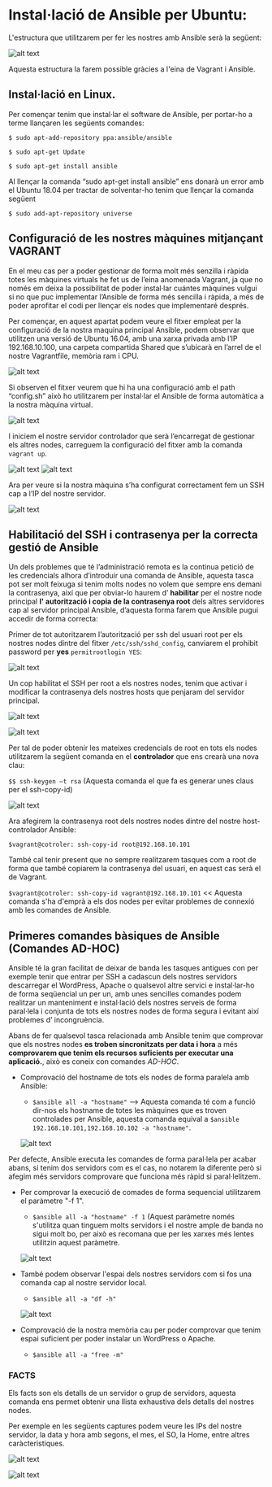 # Instal·lació de Ansible per Ubuntu:

L'estructura que utilitzarem per fer les nostres amb Ansible serà la següent:

![alt text](../img/8.png "8")

Aquesta estructura la farem possible gràcies a l'eina de Vagrant i Ansible.

## Instal·lació en Linux.
Per començar tenim que instal·lar el software de Ansible, per portar-ho a terme llançaren les següents comandes:

`$ sudo apt-add-repository ppa:ansible/ansible`

`$ sudo apt-get Update`

`$ sudo apt-get install ansible`

Al llençar la comanda “sudo apt-get install ansible” ens donarà un error amb el Ubuntu 18.04 per tractar de solventar-ho tenim que llençar la comanda següent

`$ sudo add-apt-repository universe`

<a name="controllernode"></a>
## Configuració de les nostres màquines mitjançant VAGRANT

En el meu cas per a poder gestionar de forma molt més senzilla i ràpida totes les màquines virtuals he fet us de l’eina anomenada Vagrant, ja que no només em deixa la possibilitat de poder instal·lar cuántes màquines vulgui si no que puc implementar l’Ansible de forma més sencilla i ràpida, a més de poder aprofitar el codi per llençar els nodes que implementaré després.

Per començar, en aquest apartat podem veure el fitxer empleat per la configuració de la nostra maquina principal Ansible, podem observar que utilitzen una versió de Ubuntu 16.04, amb una xarxa privada amb l’IP 192.168.10.100, una carpeta compartida Shared que s’ubicarà en l’arrel de el nostre Vagrantfile, memòria ram i CPU. 

![alt text](../img/4.png "4")

Si observen el fitxer veurem que hi ha una configuració amb el path “config.sh” això ho utilitzarem per instal·lar el Ansible de forma automàtica a la nostra màquina virtual.

![alt text](../img/5.png "5")

I iniciem el nostre servidor controlador que serà l’encarregat de gestionar els altres nodes, carreguem la configuració del fitxer amb la comanda `vagrant up`.

![alt text](../img/1.png "1")
![alt text](../img/2.png "2")

Ara per veure si la nostra màquina s’ha configurat correctament fem un SSH cap a l’IP del nostre servidor.

![alt text](../img/3.png "3")

<a name="ssh-passwd"></a>
## Habilitació del SSH i contrasenya per la correcta gestió de Ansible

Un dels problemes que té l’administració remota es la continua petició de les credencials alhora d’introduir una comanda de Ansible, aquesta tasca pot ser molt feixuga si tenim molts nodes no volem que sempre ens demani la contrasenya, així que per obviar-lo haurem d’ **habilitar** per el nostre node principal **l' autorització i copia de la contrasenya root** dels altres servidores cap al servidor principal Ansible, d’aquesta forma farem que Ansible pugui accedir de forma correcta:

Primer de tot autoritzarem l’autorització per ssh del usuari root per els nostres nodes dintre del fitxer `/etc/ssh/sshd_config`, canviarem el prohibit password per **yes** `permitrootlogin YES`:

![alt text](../img/7.png "7")

Un cop habilitat el SSH per root a els nostres nodes, tenim que activar i modificar la contrasenya dels nostres hosts que penjaram del servidor principal.

![alt text](../img/13.png "13")

![alt text](../img/14.png "14")

Per tal de poder obtenir les mateixes credencials de root en tots els nodes utilitzarem la següent comanda en el **controlador** que ens crearà una nova clau:

`$$ ssh-keygen –t rsa` (Aquesta comanda el que fa es generar unes claus per el ssh-copy-id)

![alt text](../img/10.png "10")

Ara afegirem la contrasenya root dels nostres nodes dintre del nostre host-controlador Ansible:

`$vagrant@cotroler: ssh-copy-id root@192.168.10.101`

També cal tenir present que no sempre realitzarem tasques com a root de forma que també copiarem la contrasenya del usuari, en aquest cas serà el de Vagrant.

`$vagrant@cotroler: ssh-copy-id vagrant@192.168.10.101` << Aquesta comanda s'ha d'emprà a els dos nodes per evitar problemes de connexió  amb les comandes de Ansible.

<a name="comandasbasicas"></a>
## Primeres comandes bàsiques de Ansible (Comandes AD-HOC)

Ansible té la gran facilitat de deixar de banda les tasques antigues con per exemple tenir que entrar per SSH a cadascun dels nostres servidors descarregar el WordPress, Apache o qualsevol altre servici e instal·lar-ho de forma seqüencial un per un, amb unes sencilles comandes podem realitzar un manteniment e instal·lació dels nostres serveis de forma paral·lela i conjunta de tots els nostres nodes de forma segura i evitant així problemes d’ incongruència.

Abans de fer qualsevol tasca relacionada amb Ansible tenim que comprovar que els nostres nodes **es troben sincronitzats per data i hora** a més **comprovarem que tenim els recursos suficients per executar una aplicació.**, això es coneix con comandes *AD-HOC*.

* Comprovació del hostname de tots els nodes de forma paralela amb Ansible:
  * `$ansible all -a "hostname"` --> Aquesta comanda té com a funció dir-nos els hostname de totes les màquines que es troven controlades per Ansible, aquesta comanda equival a `$ansible 192.168.10.101,192.168.10.102 -a "hostname"`.
  
  ![alt text](../img/15.png "15")

Per defecte, Ansible executa les comandes de forma paral·lela per acabar abans, si tenim dos servidors com es el cas, no notarem la diferente però si afegim més servidors comprovare que funciona més ràpid si paral·lelitzem.

* Per comprovar la execució de comades de forma sequencial utilitzarem el paràmetre "-f 1".
  * `$ansible all -a "hostname" -f 1` (Aquest paràmetre només s'utilitza quan tinguem molts servidors i el nostre ample de banda no sigui molt bo, per això es recomana que per les xarxes més lentes utilitzin aquest paràmetre.

  ![alt text](../img/16.png "16")

* També podem observar l'espai dels nostres servidors com si fos una comanda cap al nostre servidor local.
  * `$ansible all -a "df -h"`

  ![alt text](../img/17.png "17")

* Comprovació de la nostra memòria cau per poder comprovar que tenim espai suficient per poder instalar un WordPress o Apache.
  * `$ansible all -a "free -m"`
 
### FACTS

Els facts son els detalls de un servidor o grup de servidors, aquesta comanda ens permet obtenir una llista exhaustiva dels detalls del nostres nodes.

Per exemple en les següents captures podem veure les IPs del nostre servidor, la data y hora amb segons, el mes, el SO, la Home, entre altres caràcteristiques.

![alt text](../img/20.png "20")

![alt text](../img/21.png "21")


  









